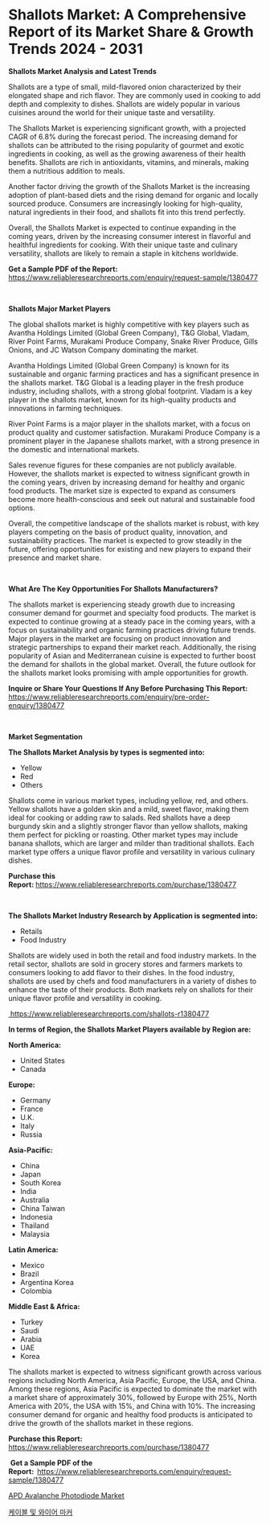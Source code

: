 <p><h1>Shallots Market: A Comprehensive Report of its Market Share & Growth Trends 2024 - 2031</h1></p><p><strong>Shallots Market Analysis and Latest Trends</strong></p>
<p><p>Shallots are a type of small, mild-flavored onion characterized by their elongated shape and rich flavor. They are commonly used in cooking to add depth and complexity to dishes. Shallots are widely popular in various cuisines around the world for their unique taste and versatility.</p><p>The Shallots Market is experiencing significant growth, with a projected CAGR of 6.8% during the forecast period. The increasing demand for shallots can be attributed to the rising popularity of gourmet and exotic ingredients in cooking, as well as the growing awareness of their health benefits. Shallots are rich in antioxidants, vitamins, and minerals, making them a nutritious addition to meals.</p><p>Another factor driving the growth of the Shallots Market is the increasing adoption of plant-based diets and the rising demand for organic and locally sourced produce. Consumers are increasingly looking for high-quality, natural ingredients in their food, and shallots fit into this trend perfectly.</p><p>Overall, the Shallots Market is expected to continue expanding in the coming years, driven by the increasing consumer interest in flavorful and healthful ingredients for cooking. With their unique taste and culinary versatility, shallots are likely to remain a staple in kitchens worldwide.</p></p>
<p><strong>Get a Sample PDF of the Report:&nbsp;</strong> <a href="https://www.reliableresearchreports.com/enquiry/request-sample/1380477">https://www.reliableresearchreports.com/enquiry/request-sample/1380477</a></p>
<p>&nbsp;</p>
<p><strong>Shallots Major Market Players</strong></p>
<p><p>The global shallots market is highly competitive with key players such as Avantha Holdings Limited (Global Green Company), T&G Global, Vladam, River Point Farms, Murakami Produce Company, Snake River Produce, Gills Onions, and JC Watson Company dominating the market. </p><p>Avantha Holdings Limited (Global Green Company) is known for its sustainable and organic farming practices and has a significant presence in the shallots market. T&G Global is a leading player in the fresh produce industry, including shallots, with a strong global footprint. Vladam is a key player in the shallots market, known for its high-quality products and innovations in farming techniques. </p><p>River Point Farms is a major player in the shallots market, with a focus on product quality and customer satisfaction. Murakami Produce Company is a prominent player in the Japanese shallots market, with a strong presence in the domestic and international markets. </p><p>Sales revenue figures for these companies are not publicly available. However, the shallots market is expected to witness significant growth in the coming years, driven by increasing demand for healthy and organic food products. The market size is expected to expand as consumers become more health-conscious and seek out natural and sustainable food options. </p><p>Overall, the competitive landscape of the shallots market is robust, with key players competing on the basis of product quality, innovation, and sustainability practices. The market is expected to grow steadily in the future, offering opportunities for existing and new players to expand their presence and market share.</p></p>
<p>&nbsp;</p>
<p><strong>What Are The Key Opportunities For Shallots Manufacturers?</strong></p>
<p><p>The shallots market is experiencing steady growth due to increasing consumer demand for gourmet and specialty food products. The market is expected to continue growing at a steady pace in the coming years, with a focus on sustainability and organic farming practices driving future trends. Major players in the market are focusing on product innovation and strategic partnerships to expand their market reach. Additionally, the rising popularity of Asian and Mediterranean cuisine is expected to further boost the demand for shallots in the global market. Overall, the future outlook for the shallots market looks promising with ample opportunities for growth.</p></p>
<p><strong>Inquire or Share Your Questions If Any Before Purchasing This Report:</strong> <a href="https://www.reliableresearchreports.com/enquiry/pre-order-enquiry/1380477">https://www.reliableresearchreports.com/enquiry/pre-order-enquiry/1380477</a></p>
<p>&nbsp;</p>
<p><strong>Market Segmentation</strong></p>
<p><strong>The Shallots Market Analysis by types is segmented into:</strong></p>
<p><ul><li>Yellow</li><li>Red</li><li>Others</li></ul></p>
<p><p>Shallots come in various market types, including yellow, red, and others. Yellow shallots have a golden skin and a mild, sweet flavor, making them ideal for cooking or adding raw to salads. Red shallots have a deep burgundy skin and a slightly stronger flavor than yellow shallots, making them perfect for pickling or roasting. Other market types may include banana shallots, which are larger and milder than traditional shallots. Each market type offers a unique flavor profile and versatility in various culinary dishes.</p></p>
<p><strong>Purchase this Report:&nbsp;</strong><a href="https://www.reliableresearchreports.com/purchase/1380477">https://www.reliableresearchreports.com/purchase/1380477</a></p>
<p>&nbsp;</p>
<p><strong>The Shallots Market Industry Research by Application is segmented into:</strong></p>
<p><ul><li>Retails</li><li>Food Industry</li></ul></p>
<p><p>Shallots are widely used in both the retail and food industry markets. In the retail sector, shallots are sold in grocery stores and farmers markets to consumers looking to add flavor to their dishes. In the food industry, shallots are used by chefs and food manufacturers in a variety of dishes to enhance the taste of their products. Both markets rely on shallots for their unique flavor profile and versatility in cooking.</p></p>
<p><a href="https://www.reliableresearchreports.com/shallots-r1380477">&nbsp;https://www.reliableresearchreports.com/shallots-r1380477</a></p>
<p><strong>In terms of Region, the Shallots Market Players available by Region are:</strong></p>
<p>
    <p> <strong> North America: </strong>
        <ul>
            <li>United States</li>
            <li>Canada</li>
        </ul>
        </p> 
    <p> <strong> Europe: </strong>
        <ul>
            <li>Germany</li>
            <li>France</li>
            <li>U.K.</li>
            <li>Italy</li>
            <li>Russia</li>
        </ul>
        </p> 
    <p> <strong> Asia-Pacific: </strong>
        <ul>
            <li>China</li>
            <li>Japan</li>
            <li>South Korea</li>
            <li>India</li>
            <li>Australia</li>
            <li>China Taiwan</li>
            <li>Indonesia</li>
            <li>Thailand</li>
            <li>Malaysia</li>
        </ul>
        </p> 
    <p> <strong> Latin America: </strong>
        <ul>
            <li>Mexico</li>
            <li>Brazil</li>
            <li>Argentina Korea</li>
            <li>Colombia</li>
        </ul>
        </p> 
    <p> <strong> Middle East & Africa: </strong>
        <ul>
            <li>Turkey</li>
            <li>Saudi</li>
            <li>Arabia</li>
            <li>UAE</li>
            <li>Korea</li>
        </ul>
    </p>
    </p>
<p><p>The shallots market is expected to witness significant growth across various regions including North America, Asia Pacific, Europe, the USA, and China. Among these regions, Asia Pacific is expected to dominate the market with a market share of approximately 30%, followed by Europe with 25%, North America with 20%, the USA with 15%, and China with 10%. The increasing consumer demand for organic and healthy food products is anticipated to drive the growth of the shallots market in these regions.</p></p>
<p><strong>Purchase this Report: </strong><a href="https://www.reliableresearchreports.com/purchase/1380477">https://www.reliableresearchreports.com/purchase/1380477</a></p>
<p>&nbsp;<strong>Get a Sample PDF of the Report:&nbsp;&nbsp;</strong><a href="https://www.reliableresearchreports.com/enquiry/request-sample/1380477">https://www.reliableresearchreports.com/enquiry/request-sample/1380477</a></p>
<p><strong></strong></p>
<p><p><a href="https://github.com/ohumlzho95/Market-Research-Report-List-1/blob/main/apd-avalanche-photodiode-market.md">APD Avalanche Photodiode Market</a></p><p><a href="https://github.com/rrmadityapu/Market-Research-Report-List-2/blob/main/166799342928.md">케이블 및 와이어 마커</a></p></p>